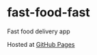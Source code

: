 # fast-food-fast
Fast food delivery app


Hosted at [GitHub Pages](https://ckcreative.github.io/ckcreative/)

